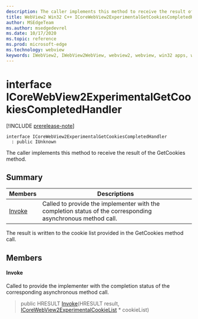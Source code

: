 ```yaml
---
description: The caller implements this method to receive the result of the GetCookies method.
title: WebView2 Win32 C++ ICoreWebView2ExperimentalGetCookiesCompletedHandler
author: MSEdgeTeam
ms.author: msedgedevrel
ms.date: 10/17/2020
ms.topic: reference
ms.prod: microsoft-edge
ms.technology: webview
keywords: IWebView2, IWebView2WebView, webview2, webview, win32 apps, win32, edge, ICoreWebView2, ICoreWebView2Controller, browser control, edge html, ICoreWebView2ExperimentalGetCookiesCompletedHandler
---
```


# interface ICoreWebView2ExperimentalGetCookiesCompletedHandler 

[!INCLUDE [prerelease-note](../includes/prerelease-note.md)]

```
interface ICoreWebView2ExperimentalGetCookiesCompletedHandler
  : public IUnknown
```

The caller implements this method to receive the result of the GetCookies method.

## Summary

 Members                        | Descriptions
--------------------------------|---------------------------------------------
[Invoke](#invoke) | Called to provide the implementer with the completion status of the corresponding asynchronous method call.

The result is written to the cookie list provided in the GetCookies method call.

## Members

#### Invoke 

Called to provide the implementer with the completion status of the corresponding asynchronous method call.

> public HRESULT [Invoke](#invoke)(HRESULT result, [ICoreWebView2ExperimentalCookieList](icorewebview2experimentalcookielist.md) * cookieList)

